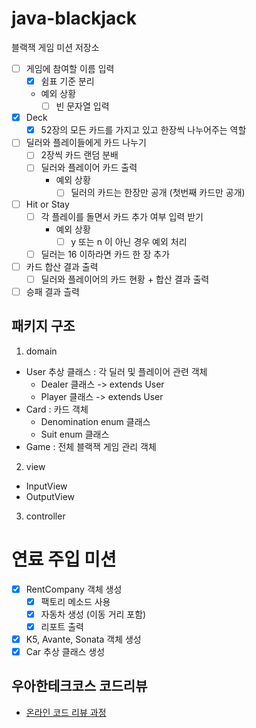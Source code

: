 # java-blackjack
블랙잭 게임 미션 저장소

- [ ] 게임에 참여할 이름 입력 
  - [x] 쉼표 기준 분리 
  - 예외 상황
     - [ ] 빈 문자열 입력

- [x] Deck
  - [x] 52장의 모든 카드를 가지고 있고 한장씩 나누어주는 역할
  
- [ ] 딜러와 플레이들에게 카드 나누기
    - [ ] 2장씩 카드 랜덤 분배
    - [ ] 딜러와 플레이어 카드 출력 
      - 예외 상황
        - [ ] 딜러의 카드는 한장만 공개 (첫번째 카드만 공개)

- [ ] Hit or Stay
  - [ ] 각 플레이를 돌면서 카드 추가 여부 입력 받기
    - 예외 상황
      - [ ] y 또는 n 이 아닌 경우 예외 처리 
  - [ ] 딜러는 16 이하라면 카드 한 장 추가

- [ ] 카드 합산 결과 출력
  - [ ] 딜러와 플레이어의 카드 현황 + 합산 결과 출력

- [ ] 승패 결과 츨력

## 패키지 구조 
1. domain 
  - User 추상 클래스 : 각 딜러 및 플레이어 관련 객체 
    - Dealer 클래스 -> extends User
    - Player 클래스 -> extends User
  - Card : 카드 객체
    - Denomination enum 클래스
    - Suit enum 클래스
  - Game : 전체 블랙잭 게임 관리 객체 
2. view
  - InputView
  - OutputView
3. controller

# 연료 주입 미션 
- [x] RentCompany 객체 생성
    - [x] 팩토리 메소드 사용
    - [x] 자동차 생성 (이동 거리 포함)
    - [x] 리포트 출력
- [x] K5, Avante, Sonata 객체 생성 
- [x] Car 추상 클래스 생성 

## 우아한테크코스 코드리뷰
* [온라인 코드 리뷰 과정](https://github.com/woowacourse/woowacourse-docs/blob/master/maincourse/README.md)